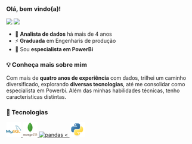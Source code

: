 ### Olá, bem vindo(a)!

[<img src="https://img.shields.io/badge/caiqueneves-0A66C2?style=flat-square&logo=linkedin&logoColor=white" />](https://www.linkedin.com/in/caiquepcn/)
[<img src="https://img.shields.io/badge/caiqueneves70@gmail.com-EA4335?style=flat-square&logo=Gmail&logoColor=white" />](caiqueneves70@gmail.com)

- 🤿 **Analista de dados** há mais de 4 anos
- ⚡ **Graduada** em Engenharis de produção
- 🌱 Sou **especialista em PowerBi**

### :bulb: Conheça mais sobre mim

Com mais de **quatro anos de experiência** com dados, trilhei um caminho diversificado, explorando **diversas tecnologias**, até me consolidar como especialista em Powerbi. Além das minhas habilidades técnicas, tenho caracteristicas distintas.

### :rocket: Tecnologias 
<p align="left"> 
        <a href="https://www.mysql.com/" target="_blank">
                <img src="https://raw.githubusercontent.com/devicons/devicon/master/icons/mysql/mysql-original-wordmark.svg"
            alt="mysql" width="40" height="40" /> 
        </a>
        <a href="https://www.mongodb.com/" target="_blank"> 
                <img src="https://raw.githubusercontent.com/devicons/devicon/master/icons/mongodb/mongodb-original-wordmark.svg" alt="mongodb" width="40" height="40" /> 
        <a href="https://pandas.pydata.org/" target="_blank">
                <img src="https://upload.wikimedia.org/wikipedia/commons/thumb/e/ed/Pandas_logo.svg/1280px-Pandas_logo.svg.png" alt="pandas"
            width="40" height="20" />
        <
        </a> 
        <a href="https://www.python.org" target="_blank">
                <img src="https://raw.githubusercontent.com/devicons/devicon/master/icons/python/python-original.svg" alt="python" width="40" height="40" />
     
    
